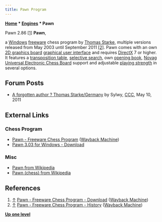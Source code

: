 ```yaml
---
title: Pawn Program
---
```

**[Home](Home "Home") \* [Engines](Engines "Engines") \* Pawn**



 [](File:Pawn286screen.jpg) Pawn 2.86 <a id="cite-note-1" href="#cite-ref-1">[1]</a> 
**Pawn**,  

a [Windows](Windows "Windows") [freeware](https://en.wikipedia.org/wiki/Freeware) chess program by [Thomas Starke](Thomas_Starke "Thomas Starke"), multiple versions released from May 2003 until September 2011 <a id="cite-note-2" href="#cite-ref-2">[2]</a>.
Pawn comes with an own [2D graphics board](2D_Graphics_Board "2D Graphics Board") [graphical user interface](GUI "GUI") and requires [DirectX](https://en.wikipedia.org/wiki/DirectX) 7 or higher.
It features a [transposition table](Transposition_Table "Transposition Table"), [selective search](Selectivity "Selectivity"), own [opening book](Opening_Book "Opening Book"), [Novag Universal Electronic Chess Board](Novag_Universal_Electronic_Chess_Board "Novag Universal Electronic Chess Board") support and adjustable [playing strength](Playing_Strength "Playing Strength") in several options.



## Forum Posts


* [A forgotten author ? Thomas Starke/Germany](http://www.talkchess.com/forum3/viewtopic.php?f=2&t=39029) by Sylwy, [CCC](CCC "CCC"), May 10, 2011


## External Links


### Chess Program


* [Pawn - Freeware Chess Program](https://web.archive.org/web/20120410060531/http://www.pawn.sitesled.com/index.html) ([Wayback Machine](https://en.wikipedia.org/wiki/Wayback_Machine))
* [Pawn 3.03 for Windows - Download](https://pawn.en.uptodown.com/windows)


### Misc


* [Pawn from Wikipedia](https://en.wikipedia.org/wiki/Pawn)
* [Pawn (chess) from Wikipedia](https://en.wikipedia.org/wiki/Pawn_(chess))


## References


1. <a id="cite-ref-1" href="#cite-note-1">↑</a> [Pawn - Freeware Chess Program - Download](https://web.archive.org/web/20120304222454/http://www.pawn.sitesled.com/html/download.html) ([Wayback Machine](https://en.wikipedia.org/wiki/Wayback_Machine))
2. <a id="cite-ref-2" href="#cite-note-2">↑</a> [Pawn - Freeware Chess Program - History](https://web.archive.org/web/20120304222811/http://www.pawn.sitesled.com/html/history.html) ([Wayback Machine](https://en.wikipedia.org/wiki/Wayback_Machine))

**[Up one level](Engines "Engines")**







 
